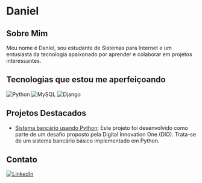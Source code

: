 # Daniel

## Sobre Mim
Meu nome é Daniel, sou estudante de Sistemas para Internet e um entusiasta da tecnologia apaixonado por aprender e colaborar em projetos interessantes.

## Tecnologias que estou me aperfeiçoando 
![Python](https://img.shields.io/badge/python-3670A0?style=for-the-badge&logo=python&logoColor=ffdd54)
![MySQL](https://img.shields.io/badge/MySQL-00000F?style=for-the-badge&logo=mysql&logoColor=white)
![Django](https://img.shields.io/badge/django-%23092E20.svg?style=for-the-badge&logo=django&logoColor=white)

## Projetos Destacados
- [Sistema bancário usando Python](https://github.com/DandanLeinad/Sistema-Bancario-usando-Python): Este projeto foi desenvolvido como parte de um desafio proposto pela Digital Innovation One (DIO). Trata-se de um sistema bancário básico implementado em Python.

## Contato
[![LinkedIn](https://img.shields.io/badge/LinkedIn-0077B5?style=for-the-badge&logo=linkedin&logoColor=white)]([https://www.linkedin.com/in/SEUUSERNAME/](https://www.linkedin.com/public-profile/settings?lipi=urn%3Ali%3Apage%3Ad_flagship3_profile_self_edit_contact-info%3BZNC7gG%2BNTzKR0kfzN6CICA%3D%3D)https://www.linkedin.com/public-profile/settings?lipi=urn%3Ali%3Apage%3Ad_flagship3_profile_self_edit_contact-info%3BZNC7gG%2BNTzKR0kfzN6CICA%3D%3D)
